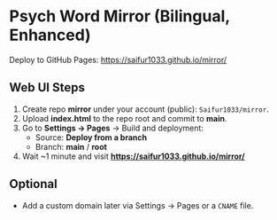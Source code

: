 # Psych Word Mirror (Bilingual, Enhanced)

Deploy to GitHub Pages: https://saifur1033.github.io/mirror/

## Web UI Steps
1) Create repo **mirror** under your account (public): `Saifur1033/mirror`.
2) Upload **index.html** to the repo root and commit to **main**.
3) Go to **Settings → Pages** → Build and deployment:
   - Source: **Deploy from a branch**
   - Branch: **main** / **root**
4) Wait ~1 minute and visit **https://saifur1033.github.io/mirror/**

## Optional
- Add a custom domain later via Settings → Pages or a `CNAME` file.
